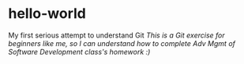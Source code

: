 # hello-world
My first serious attempt to understand Git
*This is a Git exercise for beginners like me, so I can understand how to complete Adv Mgmt of Software Development class's homework :)*
